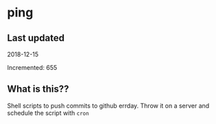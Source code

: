 # ping

## Last updated
2018-12-15

Incremented: 655

## What is this??
Shell scripts to push commits to github errday. Throw it on a server and schedule the script with `cron`
